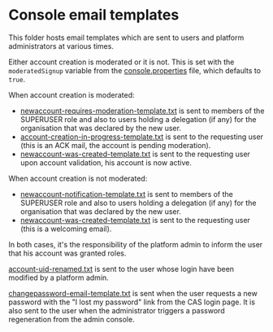 # Console email templates

This folder hosts email templates which are sent to users and platform administrators at various times.

Either account creation is moderated or it is not.
This is set with the `moderatedSignup` variable from the [console.properties](/console/console.properties) file, which defaults to `true`.

When account creation is moderated:
 * [newaccount-requires-moderation-template.txt](newaccount-requires-moderation-template.txt) is sent to members of the SUPERUSER role and also to users holding a delegation (if any) for the organisation that was declared by the new user.
 * [account-creation-in-progress-template.txt](account-creation-in-progress-template.txt) is sent to the requesting user (this is an ACK mail, the account is pending moderation).
 * [newaccount-was-created-template.txt](newaccount-was-created-template.txt) is sent to the requesting user upon account validation, his account is now active.

When account creation is not moderated:
 * [newaccount-notification-template.txt](newaccount-notification-template.txt) is sent to members of the SUPERUSER role and also to users holding a delegation (if any) for the organisation that was declared by the new user.
 * [newaccount-was-created-template.txt](newaccount-was-created-template.txt) is sent to the requesting user (this is a welcoming email).

In both cases, it's the responsibility of the platform admin to inform the user that his account was granted roles.

[account-uid-renamed.txt](account-uid-renamed.txt) is sent to the user whose login have been modified by a platform admin.

[changepassword-email-template.txt](changepassword-email-template.txt) is sent when the user requests a new password with the "I lost my password" link from the CAS login page.
It is also sent to the user when the administrator triggers a password regeneration from the admin console.
